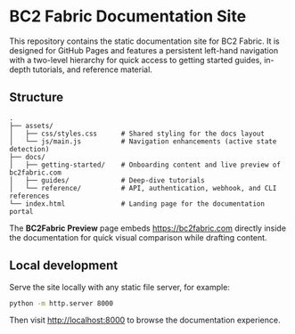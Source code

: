 # BC2 Fabric Documentation Site

This repository contains the static documentation site for BC2 Fabric. It is designed for GitHub
Pages and features a persistent left-hand navigation with a two-level hierarchy for quick access to
getting started guides, in-depth tutorials, and reference material.

## Structure

```
.
├── assets/
│   ├── css/styles.css      # Shared styling for the docs layout
│   └── js/main.js          # Navigation enhancements (active state detection)
├── docs/
│   ├── getting-started/    # Onboarding content and live preview of bc2fabric.com
│   ├── guides/             # Deep-dive tutorials
│   └── reference/          # API, authentication, webhook, and CLI references
└── index.html              # Landing page for the documentation portal
```

The **BC2Fabric Preview** page embeds https://bc2fabric.com directly inside the documentation for
quick visual comparison while drafting content.

## Local development

Serve the site locally with any static file server, for example:

```bash
python -m http.server 8000
```

Then visit <http://localhost:8000> to browse the documentation experience.

